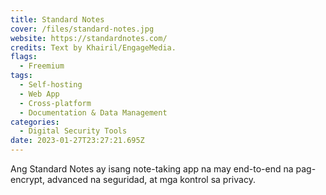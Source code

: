 ```yaml
---
title: Standard Notes
cover: /files/standard-notes.jpg
website: https://standardnotes.com/
credits: Text by Khairil/EngageMedia.
flags:
  - Freemium
tags:
  - Self-hosting
  - Web App
  - Cross-platform
  - Documentation & Data Management
categories:
  - Digital Security Tools
date: 2023-01-27T23:27:21.695Z
---
```

Ang Standard Notes ay isang note-taking app na may end-to-end na pag-encrypt, advanced na seguridad, at mga kontrol sa privacy.